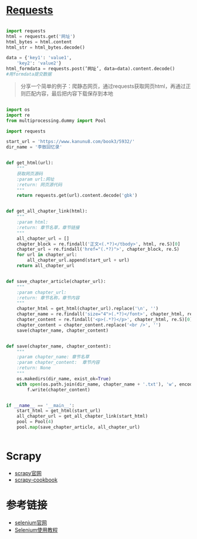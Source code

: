 # [Requests](https://requests.readthedocs.io/en/latest/)
```python title="demo.py"

import requests
html = requests.get('网址')
html_bytes = html.content
html_str = html_bytes.decode()

data = {'key1': 'value1',
    'key2': 'value2'}
html_formdata = requests.post(’网址’, data=data).content.decode()
#用formdata提交数据
```

>分享一个简单的例子：爬静态网页，通过requests获取网页html，再通过正则匹配内容，最后把内容下载保存到本地

```python

import os
import re
from multiprocessing.dummy import Pool

import requests

start_url = 'https://www.kanunu8.com/book3/5932/'
dir_name = '李敖回忆录'


def get_html(url):
    """
    获取网页源码
    :param url:网址
    :return: 网页源代码
    """
    return requests.get(url).content.decode('gbk')


def get_all_chapter_link(html):
    """
    :param html:
    :return: 章节名草，章节链接
    """
    all_chapter_url = []
    chapter_block = re.findall('正文<(.*?)</tbody>', html, re.S)[0]
    chapter_url = re.findall('href="(.*?)">', chapter_block, re.S)
    for url in chapter_url:
        all_chapter_url.append(start_url + url)
    return all_chapter_url


def save_chapter_article(chapter_url):
    """
    :param chapter_url:
    :return: 章节名称，章节内容
    """
    chapter_html = get_html(chapter_url).replace('\n', '')
    chapter_name = re.findall('size="4">(.*?)</font>', chapter_html, re.S)[0]
    chapter_content = re.findall('<p>(.*?)</p>', chapter_html, re.S)[0]
    chapter_content = chapter_content.replace('<br />', '')
    save(chapter_name, chapter_content)


def save(chapter_name, chapter_content):
    """
    :param chapter_name: 章节名草
    :param chapter_content:  章节内容
    :return: None
    """
    os.makedirs(dir_name, exist_ok=True)
    with open(os.path.join(dir_name, chapter_name + '.txt'), 'w', encoding='utf-8') as f:
        f.write(chapter_content)


if __name__ == '__main__':
    start_html = get_html(start_url)
    all_chapter_url = get_all_chapter_link(start_html)
    pool = Pool(4)
    pool.map(save_chapter_article, all_chapter_url)
    
```
# Scrapy
- [scrapy官网](https://docs.scrapy.org/)
- [scrapy-cookbook](https://scrapy-cookbook.readthedocs.io/zh_CN/latest/index.html)


# 参考链接
- [selenium官网](https://www.selenium.dev/)
- [Selenium使用教程](https://pythondjango.cn/python/tools/7-python_selenium/)
